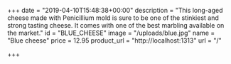 +++
date = "2019-04-10T15:48:38+00:00"
description = "This long-aged cheese made with Penicillium mold is sure to be one of the stinkiest and strong tasting cheese. It comes with one of the best marbling available on the market."
id = "BLUE_CHEESE"
image = "/uploads/blue.jpg"
name = "Blue cheese"
price = 12.95
product_url = "http://localhost:1313"
url = "/"

+++

